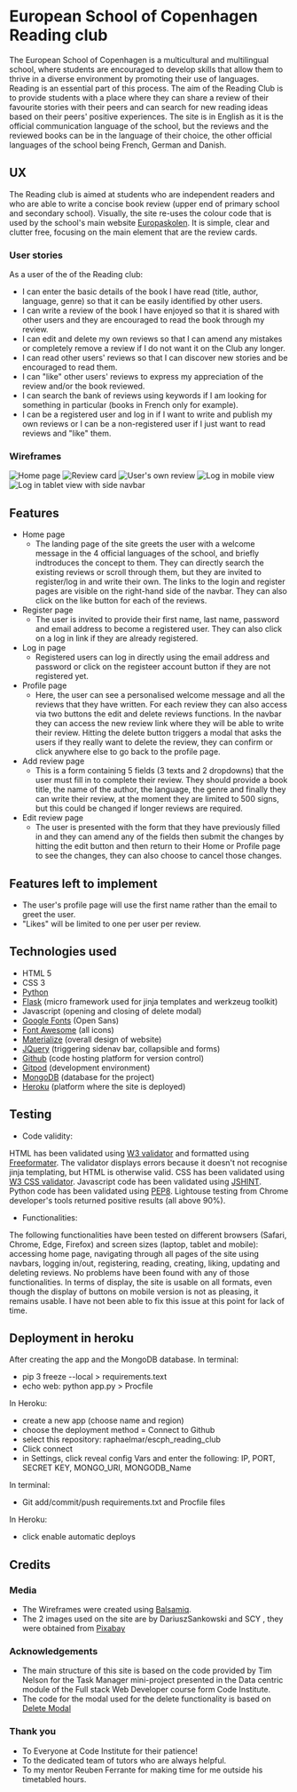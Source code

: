 # European School of Copenhagen Reading club

The European School of Copenhagen is a multicultural and multilingual school, where students are encouraged to develop skills that allow them to thrive in a diverse environment by promoting their use of languages. Reading is an essential part of this process. The aim of the Reading Club is to provide students with a place where they can share a review of their favourite stories with their peers and can search for new reading ideas based on their peers' positive experiences. The site is in English as it is the official communication language of the school, but the reviews and the reviewed books can be in the language of their choice, the other official languages of the school being French, German and Danish. 

## UX

The Reading club is aimed at students who are independent readers and who are able to write a concise book review (upper end of primary school and secondary school). Visually, the site re-uses the colour code that is used by the school's main website [Europaskolen](https://europaskolen.sag.dk/). It is simple, clear and clutter free, focusing on the main element that are the review cards.

### User stories

As a user of the of the Reading club:
* I can enter the basic details of the book I have read (title, author, language, genre) so that it can be easily identified by other users.
* I can write a review of the book I have enjoyed so that it is shared with other users and they are encouraged to read the book through my review.
* I can edit and delete my own reviews so that I can amend any mistakes or completely remove a review if I do not want it on the Club any longer.
* I can read other users' reviews so that I can discover new stories and be encouraged to read them. 
* I can "like" other users' reviews to express my appreciation of the review and/or the book reviewed.
* I can search the bank of reviews using keywords if I am looking for something in particular (books in French only for example).
* I can be a registered user and log in if I want to write and publish my own reviews or I can be a non-registered user if I just want to read reviews and "like" them.

### Wireframes

![Home page](/static/images/ESCPHRC_home.png)
![Review card](/static/images/review_card.png)
![User's own review](/static/images/user_own_review.png)
![Log in mobile view](/static/images/login_mobile_view.png)
![Log in tablet view with side navbar](/static/images/login_tablet_sidenav.png)


## Features

* Home page
    * The landing page of the site greets the user with a welcome message in the 4 official languages of the school, and briefly indtroduces the concept to them. They can directly search the existing reviews or scroll through them, but they are invited to register/log in and write their own. The links to the login and register pages are visible on the right-hand side of the navbar. They can also click on the like button for each of the reviews.
* Register page
    * The user is invited to provide their first name, last name, password and email address to become a registered user. They can also click on a log in link if they are already registered.
* Log in page
    * Registered users can log in directly using the email address and password or click on the registeer account button if they are not registered yet.
*  Profile page
    * Here, the user can see a personalised welcome message and all the reviews that they have written. For each review they can also access via two buttons the edit and delete reviews functions. In the navbar they can access the new review link where they will be able to write their review. Hitting the delete button triggers a modal that asks the users if they really want to delete the review, they can confirm or click anywhere else to go back to the profile page.
* Add review page
    * This is a form containing 5 fields (3 texts and 2 dropdowns) that the user must fill in to complete their review. They should provide a book title, the name of the author, the language, the genre and finally they can write their review, at the moment they are limited to 500 signs, but this could be changed if longer reviews are required.
* Edit review page
    * The user is presented with the form that they have previously filled in and they can amend any of the fields then submit the changes by hitting the edit button and then return to their Home or Profile page to see the changes, they can also choose to cancel those changes.

## Features left to implement

* The user's profile page will use the first name rather than the email to greet the user.
* "Likes" will be limited to one per user per review.

## Technologies used

* HTML 5
* CSS 3
* [Python](https://www.python.org/)
* [Flask](https://flask.palletsprojects.com/en/1.1.x/) (micro framework used for jinja templates and werkzeug toolkit)
* Javascript (opening and closing of delete modal)
* [Google Fonts](https://fonts.google.com/) (Open Sans)
* [Font Awesome](https://fontawesome.com/) (all icons)
* [Materialize](https://materializecss.com/) (overall design of website)
* [JQuery](https://jquery.com/) (triggering sidenav bar, collapsible and forms)
* [Github](https://github.com/) (code hosting platform for version control)
* [Gitpod](https://gitpod.io/) (development environment) 
* [MongoDB](https://www.mongodb.com/) (database for the project)
* [Heroku](https://heroku.com/) (platform where the site is deployed)

## Testing

* Code validity:

HTML has been validated using [W3 validator](https://validator.w3.org/) and formatted using [Freeformater](https://www.freeformatter.com/). The validator displays errors because it doesn't not recognise jinja templating, but HTML is otherwise valid.
CSS has been validated using [W3 CSS validator](http://jigsaw.w3.org/css-validator/validator).
Javascript code has been validated using [JSHINT](https://jshint.com/).
Python code has been validated using [PEP8](http://pep8online.com/).
Lightouse testing from Chrome developer's tools returned positive results (all above 90%).

* Functionalities:

The following functionalities have been tested on different browsers (Safari, Chrome, Edge, Firefox) and screen sizes (laptop, tablet and mobile): accessing home page, navigating through all pages of the site using navbars, logging in/out, registering, reading, creating, liking, updating and deleting reviews. No problems have been found with any of those functionalities.  In terms of display, the site is usable on all formats, even though the display of buttons on mobile version is not as pleasing, it remains usable. I have not been able to fix this issue at this point for lack of time.

## Deployment in heroku

After creating the app and the MongoDB database.
In terminal:

* pip 3 freeze --local > requirements.text
* echo web: python app.py > Procfile

In Heroku:
* create a new app (choose name and region)
* choose the deployment method = Connect to Github
* select this repository: raphaelmar/escph_reading_club
* Click connect
* in Settings, click reveal config Vars and enter the following: IP, PORT, SECRET KEY, MONGO_URI, MONGODB_Name

In terminal:
* Git add/commit/push requirements.txt and Procfile files

In Heroku:
* click enable automatic deploys

## Credits

### Media

* The Wireframes were created using [Balsamiq](https://balsamiq.com/).
* The 2 images used on the site are by DariuszSankowski and SCY , they were obtained from [Pixabay](https://pixabay.com/)

### Acknowledgements

* The main structure of this site is based on the code provided by Tim Nelson for the Task Manager mini-project presented in the Data centric module of the Full stack Web Developer course form Code Institute.
* The code for the modal used for the delete functionality is based on [Delete Modal](https://www.w3schools.com/howto/howto_css_delete_modal.asp)

### Thank you

* To Everyone at Code Institute for their patience!
* To the dedicated team of tutors who are always helpful.
* To my mentor Reuben Ferrante for making time for me outside his timetabled hours.

